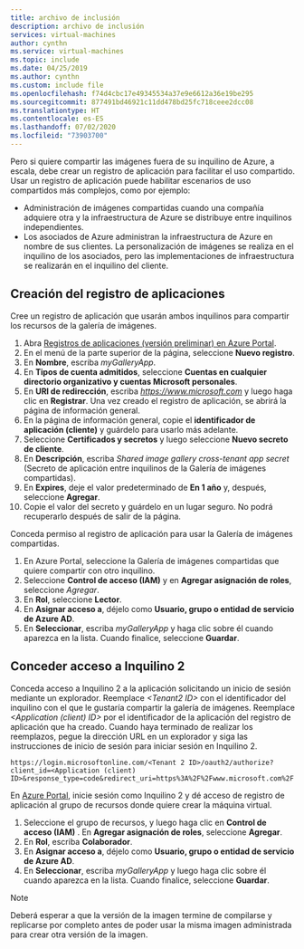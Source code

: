 ```yaml
---
title: archivo de inclusión
description: archivo de inclusión
services: virtual-machines
author: cynthn
ms.service: virtual-machines
ms.topic: include
ms.date: 04/25/2019
ms.author: cynthn
ms.custom: include file
ms.openlocfilehash: f74d4cbc17e49345534a37e9e6612a36e19be295
ms.sourcegitcommit: 877491bd46921c11dd478bd25fc718ceee2dcc08
ms.translationtype: HT
ms.contentlocale: es-ES
ms.lasthandoff: 07/02/2020
ms.locfileid: "73903700"
---
```

Pero si quiere compartir las imágenes fuera de su inquilino de Azure, a escala, debe crear un registro de aplicación para facilitar el uso compartido.  Usar un registro de aplicación puede habilitar escenarios de uso compartidos más complejos, como por ejemplo: 

* Administración de imágenes compartidas cuando una compañía adquiere otra y la infraestructura de Azure se distribuye entre inquilinos independientes. 
* Los asociados de Azure administran la infraestructura de Azure en nombre de sus clientes. La personalización de imágenes se realiza en el inquilino de los asociados, pero las implementaciones de infraestructura se realizarán en el inquilino del cliente. 


## <a name="create-the-app-registration"></a>Creación del registro de aplicaciones

Cree un registro de aplicación que usarán ambos inquilinos para compartir los recursos de la galería de imágenes.
1. Abra [Registros de aplicaciones (versión preliminar) en Azure Portal](https://ms.portal.azure.com/#blade/Microsoft_AAD_RegisteredApps/ApplicationsListBlade/quickStartType//sourceType/).    
1. En el menú de la parte superior de la página, seleccione **Nuevo registro**.
1. En **Nombre**, escriba *myGalleryApp*.
1. En **Tipos de cuenta admitidos**, seleccione **Cuentas en cualquier directorio organizativo y cuentas Microsoft personales**.
1. En **URI de redirección**, escriba *https://www.microsoft.com* y luego haga clic en **Registrar**. Una vez creado el registro de aplicación, se abrirá la página de información general.
1. En la página de información general, copie el **identificador de aplicación (cliente)** y guárdelo para usarlo más adelante.   
1. Seleccione **Certificados y secretos** y luego seleccione **Nuevo secreto de cliente**.
1. En **Descripción**, escriba *Shared image gallery cross-tenant app secret* (Secreto de aplicación entre inquilinos de la Galería de imágenes compartidas).
1. En **Expires**, deje el valor predeterminado de **En 1 año** y, después, seleccione **Agregar**.
1. Copie el valor del secreto y guárdelo en un lugar seguro. No podrá recuperarlo después de salir de la página.


Conceda permiso al registro de aplicación para usar la Galería de imágenes compartidas.
1. En Azure Portal, seleccione la Galería de imágenes compartidas que quiere compartir con otro inquilino.
1. Seleccione **Control de acceso (IAM)** y en **Agregar asignación de roles**, seleccione *Agregar*. 
1. En **Rol**, seleccione **Lector**.
1. En **Asignar acceso a**, déjelo como **Usuario, grupo o entidad de servicio de Azure AD**.
1. En **Seleccionar**, escriba *myGalleryApp* y haga clic sobre él cuando aparezca en la lista. Cuando finalice, seleccione **Guardar**.


## <a name="give-tenant-2-access"></a>Conceder acceso a Inquilino 2

Conceda acceso a Inquilino 2 a la aplicación solicitando un inicio de sesión mediante un explorador. Reemplace *\<Tenant2 ID>* con el identificador del inquilino con el que le gustaría compartir la galería de imágenes. Reemplace *\<Application (client) ID>* por el identificador de la aplicación del registro de aplicación que ha creado. Cuando haya terminado de realizar los reemplazos, pegue la dirección URL en un explorador y siga las instrucciones de inicio de sesión para iniciar sesión en Inquilino 2.

```
https://login.microsoftonline.com/<Tenant 2 ID>/oauth2/authorize?client_id=<Application (client) ID>&response_type=code&redirect_uri=https%3A%2F%2Fwww.microsoft.com%2F 
```

En [Azure Portal](https://portal.azure.com), inicie sesión como Inquilino 2 y dé acceso de registro de aplicación al grupo de recursos donde quiere crear la máquina virtual.

1. Seleccione el grupo de recursos, y luego haga clic en **Control de acceso (IAM)** . En **Agregar asignación de roles**, seleccione **Agregar**. 
1. En **Rol**, escriba **Colaborador**.
1. En **Asignar acceso a**, déjelo como **Usuario, grupo o entidad de servicio de Azure AD**.
1. En **Seleccionar**, escriba *myGalleryApp* y luego haga clic sobre él cuando aparezca en la lista. Cuando finalice, seleccione **Guardar**.

> [!NOTE]
> Deberá esperar a que la versión de la imagen termine de compilarse y replicarse por completo antes de poder usar la misma imagen administrada para crear otra versión de la imagen.

